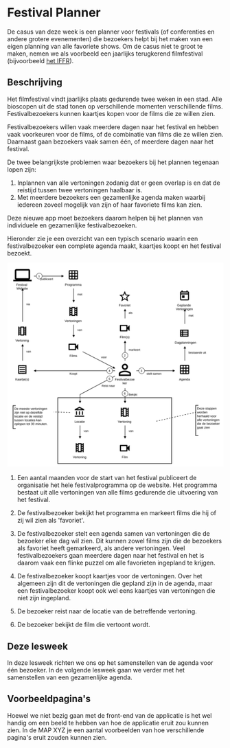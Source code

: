 # Festival Planner 

De casus van deze week is een planner voor festivals (of conferenties en andere grotere evenementen) die bezoekers helpt bij het maken van een eigen planning van alle favoriete shows. Om de casus niet te groot te maken, nemen we als voorbeeld een jaarlijks terugkerend filmfestival (bijvoorbeeld [het IFFR](https://iffr.com/nl/)).

## Beschrijving

Het filmfestival vindt jaarlijks plaats gedurende twee weken in een stad. Alle bioscopen uit de stad tonen op verschillende momenten verschillende films. Festivalbezoekers kunnen kaartjes kopen voor de films die ze willen zien.

Festivalbezoekers willen vaak meerdere dagen naar het festival en hebben vaak voorkeuren voor de films, of de combinatie van films die ze willen zien. Daarnaast gaan bezoekers vaak samen één, of meerdere dagen naar het festival. 

De twee belangrijkste problemen waar bezoekers bij het plannen tegenaan lopen zijn:

1. Inplannen van alle vertoningen zodanig dat er geen overlap is en dat de reistijd tussen twee vertoningen haalbaar is.
2. Met meerdere bezoekers een gezamenlijke agenda maken waarbij iedereen zoveel mogelijk van zijn of haar favoriete films kan zien.

Deze nieuwe app moet bezoekers daarom helpen bij het plannen van individuele en gezamenlijke festivalbezoeken.       

Hieronder zie je een overzicht van een typisch scenario waarin een festivalbezoeker een complete agenda maakt, kaartjes koopt en het festival bezoekt.

![overzicht](./images/Filmfestivalplanner.egn.svg)

1) Een aantal maanden voor de start van het festival publiceert de organisatie het hele festivalprogramma op de website. Het programma bestaat uit alle vertoningen van alle films gedurende die uitvoering van het festival.

2) De festivalbezoeker bekijkt het programma en markeert films die hij of zij wil zien als 'favoriet'.

3) De festivalbezoeker stelt een agenda samen van vertoningen die de bezoeker elke dag wil zien. Dit kunnen zowel films zijn die de bezoekers als favoriet heeft gemarkeerd, als andere vertoningen. Veel festivalbezoekers gaan meerdere dagen naar het festival en het is daarom vaak een flinke puzzel om alle favorieten ingepland te krijgen.

4) De festivalbezoeker koopt kaartjes voor de vertoningen. Over het algemeen zijn dit de vertoningen die gepland zijn in de agenda, maar een festivalbezoeker koopt ook wel eens kaartjes van vertoningen die niet zijn ingepland.
 
5) De bezoeker reist naar de locatie van de betreffende vertoning.

6) De bezoeker bekijkt de film die vertoont wordt. 



## Deze lesweek

In deze lesweek richten we ons op het samenstellen van de agenda voor één bezoeker. In de volgende lesweek gaan we verder met het samenstellen van een gezamenlijke agenda.

## Voorbeeldpagina's

Hoewel we niet bezig gaan met de front-end van de applicatie is het wel handig om een beeld te hebben van hoe de applicatie eruit zou kunnen zien. In de MAP XYZ je een aantal voorbeelden van hoe verschillende pagina's eruit zouden kunnen zien.

[//]: # (TODO: links naar voorbeelden toevoegen)
